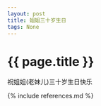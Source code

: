 ```yaml
---
layout: post
title: 姐姐三十岁生日 
tags: None 
---
```


{{ page.title }}
================

祝姐姐(老妹儿)三十岁生日快乐

{% include references.md %}
